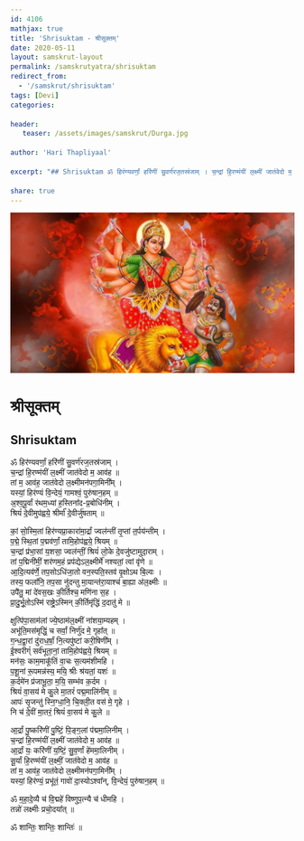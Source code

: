 ```yaml
---
id: 4106    
mathjax: true    
title: 'Shrisuktam - श्रीसूक्तम्'    
date: 2020-05-11    
layout: samskrut-layout 
permalink: /samskrutyatra/shrisuktam
redirect_from: 
  - '/samskrut/shrisuktam'
tags: [Devi]    
categories:    
    
header:    
   teaser: /assets/images/samskrut/Durga.jpg    
    
author: 'Hari Thapliyaal'    
    
excerpt: "## Shrisuktam ॐ हिर॑ण्यवर्णां॒ हरि॑णीं सु॒वर्ण॑रज॒तस्र॑जाम् । च॒न्द्रां हि॒रण्म॑यीं ल॒क्ष्मीं जात॑वेदो म॒ आव॑ह ॥ तां म॒ आव॑ह॒ जात॑वेदो ल॒क्ष्मीमन॑पगा॒मिनी᳚म् । यस्यां॒ हिर॑ण्यं वि॒न्देयं॒ गामश्वं॒ पुरु॑षान॒हम् ॥ अ॒श्व॒पू॒र्वां र॑थम॒ध्यां ह॒स्तिना᳚द-प्र॒बोधि॑नीम् । श्रियं॑ दे॒वीमुप॑ह्वये॒ श्रीर्मा᳚ दे॒वीर्जु॑षताम् ॥ कां॒ सो॒स्मि॒तां हिर॑ण्यप्रा॒कारा॑मा॒र्द्रां ज्वल॑न्तीं तृ॒प्तां"
    
share: true    
---
```

![](/assets/images/samskrut/Durga.jpg)    
    
# श्रीसूक्तम्    
## Shrisuktam    
    
ॐ हिर॑ण्यवर्णां॒ हरि॑णीं सु॒वर्ण॑रज॒तस्र॑जाम् ।    
च॒न्द्रां हि॒रण्म॑यीं ल॒क्ष्मीं जात॑वेदो म॒ आव॑ह ॥    
तां म॒ आव॑ह॒ जात॑वेदो ल॒क्ष्मीमन॑पगा॒मिनी᳚म् ।    
यस्यां॒ हिर॑ण्यं वि॒न्देयं॒ गामश्वं॒ पुरु॑षान॒हम् ॥    
अ॒श्व॒पू॒र्वां र॑थम॒ध्यां ह॒स्तिना᳚द-प्र॒बोधि॑नीम् ।    
श्रियं॑ दे॒वीमुप॑ह्वये॒ श्रीर्मा᳚ दे॒वीर्जु॑षताम् ॥    
    
कां॒ सो॒स्मि॒तां हिर॑ण्यप्रा॒कारा॑मा॒र्द्रां ज्वल॑न्तीं तृ॒प्तां त॒र्पय॑न्तीम् ।    
प॒द्मे॒ स्थि॒तां प॒द्मव॑र्णां॒ तामि॒होप॑ह्वये॒ श्रियम् ॥    
च॒न्द्रां प्र॑भा॒सां य॒शसा॒ ज्वल॑न्तीं॒ श्रियं॑ लो॒के दे॒वजु॑ष्टामुदा॒राम् ।    
तां प॒द्मिनी॑मीं॒ शर॑णम॒हं प्रप॑द्येऽल॒क्ष्मीर्मे॑ नश्यतां॒ त्वां वृ॑णे ॥    
आ॒दि॒त्यव॑र्णे॒ तप॒सोऽधि॑जा॒तो वन॒स्पति॒स्तव॑ वृ॒क्षोऽथ बि॒ल्वः ।    
तस्य॒ फला᳚नि॒ तप॒सा नु॑दन्तु मा॒यान्त॑रा॒याश्च॑ बा॒ह्या अ॑ल॒क्ष्मीः ॥    
उपै॑तु॒ मां दे॑वस॒खः की॒र्तिश्च॒ मणि॑ना स॒ह ।    
प्रा॒दु॒र्भू॒तोऽस्मि॑ राष्ट्रे॒ऽस्मिन् की॒र्तिमृ॑द्धिं द॒दातु॑ मे ॥    
    
क्षुत्पि॑पा॒साम॑लां ज्ये॒ष्ठाम॑ल॒क्ष्मीं ना॑शया॒म्यहम् ।    
अभू॑ति॒मस॑मृद्धिं॒ च सर्वां॒ निर्णु॑द मे॒ गृहा᳚त् ॥    
ग॒न्ध॒द्वा॒रां दु॑राध॒र्षां॒ नि॒त्यपु॑ष्टां करी॒षिणी᳚म् ।    
ई॒श्वरीग्ं॑ सर्व॑भूता॒नां॒ तामि॒होप॑ह्वये॒ श्रियम् ॥    
मन॑सः॒ काम॒माकू᳚तिं वा॒चः स॒त्यम॑शीमहि ।    
प॒शू॒नां रू॒पमन्न॑स्य॒ मयि॒ श्रीः श्र॑यतां॒ यशः॑ ॥    
क॒र्दमे॑न प्र॑जाभू॒ता॒ म॒यि॒ सम्भ॑व क॒र्दम ।    
श्रियं॑ वा॒सय॑ मे कु॒ले मा॒तरं॑ पद्म॒मालि॑नीम् ॥    
आपः॑ सृ॒जन्तु॑ स्नि॒ग्धा॒नि॒ चि॒क्ली॒त वस॑ मे॒ गृहे ।    
नि च॑ दे॒वीं मा॒तरं॒ श्रियं॑ वा॒सय॑ मे कु॒ले ॥    
    
आ॒र्द्रां पु॒ष्करि॑णीं पु॒ष्टिं॒ पि॒ङ्ग॒लां प॑द्ममा॒लिनीम् ।    
च॒न्द्रां हि॒रण्म॑यीं ल॒क्ष्मीं जात॑वेदो म॒ आव॑ह ॥    
आ॒र्द्रां यः॒ करि॑णीं य॒ष्टिं॒ सु॒व॒र्णां हे॑ममा॒लिनीम् ।    
सू॒र्यां हि॒रण्म॑यीं ल॒क्ष्मीं॒ जात॑वेदो म॒ आव॑ह ॥    
तां म॒ आव॑ह॒ जात॑वेदो ल॒क्ष्मीमन॑पगा॒मिनी᳚म् ।    
यस्यां॒ हिर॑ण्यं॒ प्रभू॑तं॒ गावो॑ दा॒स्योऽश्वा᳚न्, वि॒न्देयं॒ पुरु॑षान॒हम् ॥    
    
ॐ म॒हा॒दे॒व्यै च॑ वि॒द्महे॑ विष्णुप॒त्न्यै च॑ धीमहि ।    
तन्नो॑ लक्ष्मीः प्रचो॒दया᳚त् ॥    
    
ॐ शान्तिः॒ शान्तिः॒ शान्तिः॑ ॥    
    
